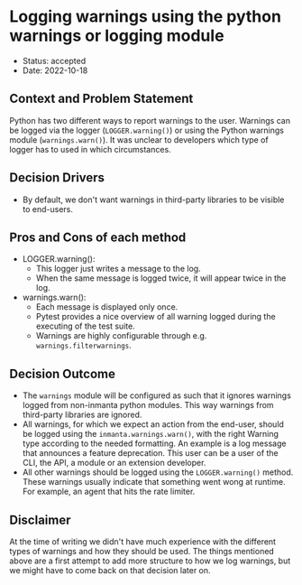 # Logging warnings using the python warnings or logging module

* Status: accepted
* Date: 2022-10-18

## Context and Problem Statement

Python has two different ways to report warnings to the user. Warnings can be logged via the logger (`LOGGER.warning()`) or using the Python warnings module (`warnings.warn()`). It was unclear to developers which type of logger has to used in which circumstances.

## Decision Drivers

* By default, we don't want warnings in third-party libraries to be visible to end-users.

## Pros and Cons of each method

* LOGGER.warning():
   * This logger just writes a message to the log.
   * When the same message is logged twice, it will appear twice in the log.
* warnings.warn():
   * Each message is displayed only once.
   * Pytest provides a nice overview of all warning logged during the executing of the test suite.
   * Warnings are highly configurable through e.g. `warnings.filterwarnings`.

## Decision Outcome

- The `warnings` module will be configured as such that it ignores warnings logged from non-inmanta python modules. This way warnings from third-party libraries are ignored.
- All warnings, for which we expect an action from the end-user, should be logged using the `inmanta.warnings.warn()`, with the right Warning type according to the needed formatting. An example is a log message that announces a feature deprecation. This user can be a user of the CLI, the API, a module or an extension developer.
- All other warnings should be logged using the `LOGGER.warning()` method. These warnings usually indicate that something went wong at runtime. For example, an agent that hits the rate limiter.

## Disclaimer

At the time of writing we didn't have much experience with the different types of warnings and how they should be used.
The things mentioned above are a first attempt to add more structure to how we log warnings, but we might have to come
back on that decision later on.
